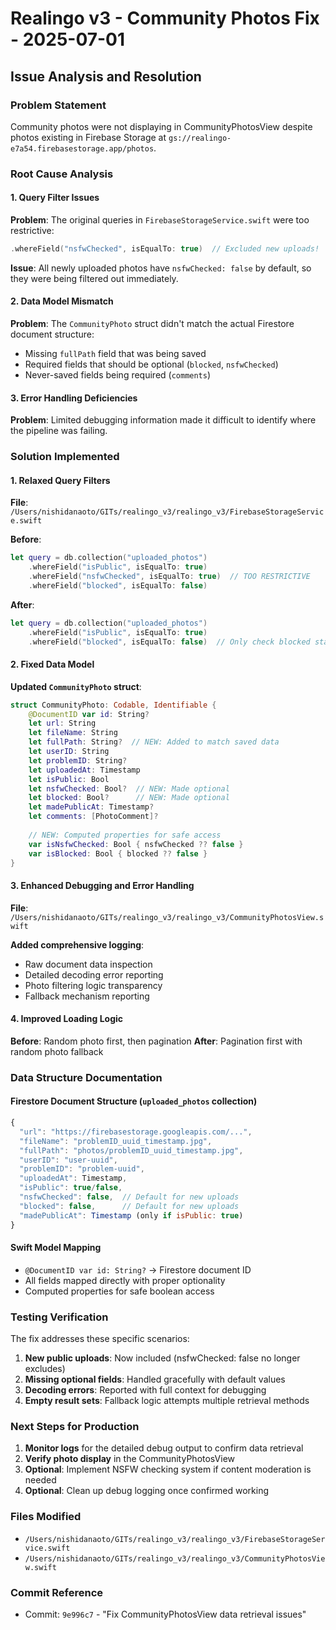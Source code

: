 # Realingo v3 - Community Photos Fix - 2025-07-01

## Issue Analysis and Resolution

### Problem Statement
Community photos were not displaying in CommunityPhotosView despite photos existing in Firebase Storage at `gs://realingo-e7a54.firebasestorage.app/photos`.

### Root Cause Analysis

#### 1. Query Filter Issues
**Problem**: The original queries in `FirebaseStorageService.swift` were too restrictive:
```swift
.whereField("nsfwChecked", isEqualTo: true)  // Excluded new uploads!
```

**Issue**: All newly uploaded photos have `nsfwChecked: false` by default, so they were being filtered out immediately.

#### 2. Data Model Mismatch
**Problem**: The `CommunityPhoto` struct didn't match the actual Firestore document structure:
- Missing `fullPath` field that was being saved
- Required fields that should be optional (`blocked`, `nsfwChecked`)
- Never-saved fields being required (`comments`)

#### 3. Error Handling Deficiencies
**Problem**: Limited debugging information made it difficult to identify where the pipeline was failing.

### Solution Implemented

#### 1. Relaxed Query Filters
**File**: `/Users/nishidanaoto/GITs/realingo_v3/realingo_v3/FirebaseStorageService.swift`

**Before**:
```swift
let query = db.collection("uploaded_photos")
    .whereField("isPublic", isEqualTo: true)
    .whereField("nsfwChecked", isEqualTo: true)  // TOO RESTRICTIVE
    .whereField("blocked", isEqualTo: false)
```

**After**:
```swift
let query = db.collection("uploaded_photos")
    .whereField("isPublic", isEqualTo: true)
    .whereField("blocked", isEqualTo: false)  // Only check blocked status
```

#### 2. Fixed Data Model
**Updated `CommunityPhoto` struct**:
```swift
struct CommunityPhoto: Codable, Identifiable {
    @DocumentID var id: String?
    let url: String
    let fileName: String
    let fullPath: String?  // NEW: Added to match saved data
    let userID: String
    let problemID: String?
    let uploadedAt: Timestamp
    let isPublic: Bool
    let nsfwChecked: Bool?  // NEW: Made optional
    let blocked: Bool?      // NEW: Made optional
    let madePublicAt: Timestamp?
    let comments: [PhotoComment]?
    
    // NEW: Computed properties for safe access
    var isNsfwChecked: Bool { nsfwChecked ?? false }
    var isBlocked: Bool { blocked ?? false }
}
```

#### 3. Enhanced Debugging and Error Handling
**File**: `/Users/nishidanaoto/GITs/realingo_v3/realingo_v3/CommunityPhotosView.swift`

**Added comprehensive logging**:
- Raw document data inspection
- Detailed decoding error reporting
- Photo filtering logic transparency
- Fallback mechanism reporting

#### 4. Improved Loading Logic
**Before**: Random photo first, then pagination
**After**: Pagination first with random photo fallback

### Data Structure Documentation

#### Firestore Document Structure (`uploaded_photos` collection)
```javascript
{
  "url": "https://firebasestorage.googleapis.com/...",
  "fileName": "problemID_uuid_timestamp.jpg",
  "fullPath": "photos/problemID_uuid_timestamp.jpg",
  "userID": "user-uuid",
  "problemID": "problem-uuid", 
  "uploadedAt": Timestamp,
  "isPublic": true/false,
  "nsfwChecked": false,  // Default for new uploads
  "blocked": false,      // Default for new uploads
  "madePublicAt": Timestamp (only if isPublic: true)
}
```

#### Swift Model Mapping
- `@DocumentID var id: String?` → Firestore document ID
- All fields mapped directly with proper optionality
- Computed properties for safe boolean access

### Testing Verification

The fix addresses these specific scenarios:
1. **New public uploads**: Now included (nsfwChecked: false no longer excludes)
2. **Missing optional fields**: Handled gracefully with default values
3. **Decoding errors**: Reported with full context for debugging
4. **Empty result sets**: Fallback logic attempts multiple retrieval methods

### Next Steps for Production

1. **Monitor logs** for the detailed debug output to confirm data retrieval
2. **Verify photo display** in the CommunityPhotosView
3. **Optional**: Implement NSFW checking system if content moderation is needed
4. **Optional**: Clean up debug logging once confirmed working

### Files Modified
- `/Users/nishidanaoto/GITs/realingo_v3/realingo_v3/FirebaseStorageService.swift`
- `/Users/nishidanaoto/GITs/realingo_v3/realingo_v3/CommunityPhotosView.swift`

### Commit Reference
- Commit: `9e996c7` - "Fix CommunityPhotosView data retrieval issues"